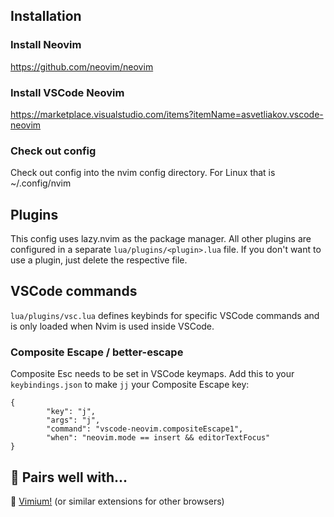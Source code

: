 ## Installation
### Install Neovim
https://github.com/neovim/neovim
### Install VSCode Neovim
https://marketplace.visualstudio.com/items?itemName=asvetliakov.vscode-neovim
### Check out config
Check out config into the nvim config directory.
For Linux that is ~/.config/nvim

## Plugins
This config uses lazy.nvim as the package manager. All other plugins are configured in a separate `lua/plugins/<plugin>.lua` file.
If you don't want to use a plugin, just delete the respective file.

## VSCode commands
`lua/plugins/vsc.lua` defines keybinds for specific VSCode commands and is only loaded when Nvim is used inside VSCode.
### Composite Escape / better-escape
Composite Esc needs to be set in VSCode keymaps. Add this to your `keybindings.json` to make `jj` your Composite Escape key:
```
{
		"key": "j",
		"args": "j",
		"command": "vscode-neovim.compositeEscape1",
		"when": "neovim.mode == insert && editorTextFocus"
}
```


## 🍷 Pairs well with...
🧀 [Vimium!](https://chromewebstore.google.com/detail/dbepggeogbaibhgnhhndojpepiihcmeb) (or similar extensions for other browsers)
